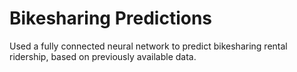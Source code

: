 # Bikesharing Predictions

Used a fully connected neural network to predict bikesharing rental ridership, based on previously available data.
